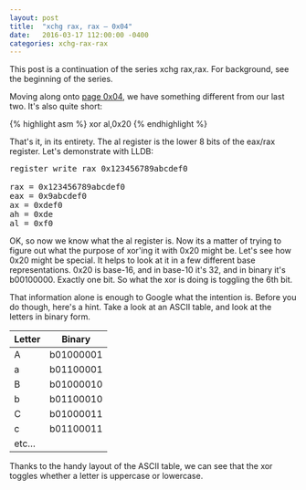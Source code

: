 ```yaml
---
layout: post
title:  "xchg rax, rax – 0x04"
date:   2016-03-17 112:00:00 -0400
categories: xchg-rax-rax
---
```


<aside>
This post is a continuation of the series xchg rax,rax.
For background, see the beginning of the series.
</aside>

Moving along onto [page 0x04][1], we have something different from our last two.
It's also quite short:

{% highlight asm %}
xor      al,0x20
{% endhighlight %}

<!--break-->

That's it, in its entirety. The al register is the lower 8 bits of the eax/rax
register. Let's demonstrate with LLDB:

<pre>
register write rax 0x123456789abcdef0

rax = 0x123456789abcdef0
eax = 0x9abcdef0
ax = 0xdef0
ah = 0xde
al = 0xf0
</pre>

OK, so now we know what the al register is. Now its a matter of trying to figure
out what the purpose of xor'ing it with 0x20 might be. Let's see how 0x20 might
be special. It helps to look at it in a few different base representations. 0x20
is base-16, and in base-10 it's 32, and in binary it's b00100000. Exactly one
bit. So what the xor is doing is toggling the 6th bit.

That information alone is enough to Google what the intention is. Before you do
though, here's a hint. Take a look at an ASCII table, and look at the letters in
binary form.


| Letter | Binary    |
|--------|-----------|
| A      | b01000001 |
| a      | b01100001 |
| B      | b01000010 |
| b      | b01100010 |
| C      | b01000011 |
| c      | b01100011 |
| etc…               |

Thanks to the handy layout of the ASCII table, we can see that the xor toggles
whether a letter is uppercase or lowercase.

[1]: http://xorpd.net/pages/xchg_rax/snip_04.html